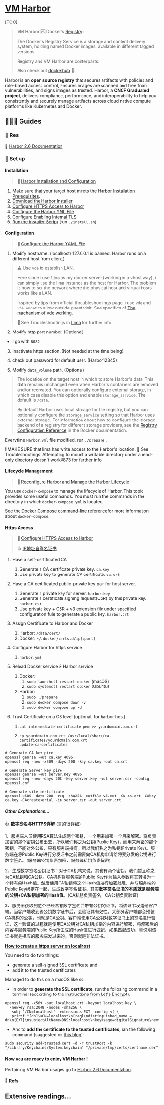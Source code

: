 # [VM Harbor](https://goharbor.io)

[TOC]



> VM Harbor 🆚 Docker's [Registry](https://docs.docker.com/registry/introduction/) :
>
> The Docker's Registry Service is a storage and content delivery system, holding named Docker images, available in different tagged versions.
>
> Registry and VM Harbor are conterparts. 
>
> Also check out [dockerhub](www.hub.docker.com) 🐳.



Harbor is an **open source registry** that secures artifacts with policies and role-based access control, ensures images are scanned and free from vulnerabilities, and signs images as trusted. Harbor, a **CNCF Graduated project,** delivers compliance, performance, and interoperability to help you consistently and securely manage artifacts across cloud native compute platforms like Kubernetes and Docker.



## 🧑🏿‍🦯 Guides

### 💎 Res

📂 [Harbor 2.6 Documentation](https://goharbor.io/docs/2.6.0/)



### 🌈 Set up

#### Installation

> 📂 [Harbor Installation and Configuration](https://goharbor.io/docs/2.5.0/install-config/)



1. Make sure that your target host meets the [Harbor Installation Prerequisites](https://goharbor.io/docs/2.5.0/install-config/installation-prereqs/).
2. [Download the Harbor Installer](https://goharbor.io/docs/2.5.0/install-config/download-installer/)
3. [Configure HTTPS Access to Harbor](https://goharbor.io/docs/2.5.0/install-config/configure-https/)
4. [Configure the Harbor YML File](https://goharbor.io/docs/2.5.0/install-config/configure-yml-file/)
5. [Configure Enabling Internal TLS](https://goharbor.io/docs/2.5.0/install-config/configure-internal-tls/)
6. [Run the Installer Script](https://goharbor.io/docs/2.5.0/install-config/run-installer-script/) (run `./install.sh`)



#### Configuration

> 📂 [Configure the Harbor YAML File](https://goharbor.io/docs/1.10/install-config/configure-yml-file/)



1. Modify hostname. (localhost/ 127.0.0.1 is banned. Harbor runs on a different host from client.)

> ⚠️ Use `vde` to establish LAN. 
>
> Here since i use `lima` as my docker server (working in a vhost way), i can simply use the lima instance as the host for Harbor. The problem is how to set the network where the physical host and virtual hosts works like a LAN.
>
> Inspired by tips from official throubleshootings page, i use `vde` and `vde_vmnet` to allow outside guest visit. See specifics of [The machanism of vde working.](../Docker/Lima.md) 
>
> 👀 See Troubleshootings in [Lima](../Docker/Lima.md) for further info. 

2. Modify http port number. (Optional)

- I go with `8082`

3. Inactivate https section. (Not needed at the time being)

4. check out password for default user. (Harbor12345)

5. Modify `data_volume` path. (Optional)

> The location on the target host in which to store Harbor's data. This data remains unchanged even when Harbor's containers are removed and/or recreated. You can optionally configure external storage, in which case disable this option and enable `storage_service`. The default is `/data`.
>
> By default Harbor uses local storage for the registry, but you can optionally configure the `storage_service` setting so that Harbor uses external storage. For information about how to configure the storage backend of a registry for different storage providers, see the [Registry Configuration Reference](https://docs.docker.com/registry/configuration/#storage) in the Docker documentation. 



Everytime `Harbor.yml` file modified, run `./prepare` . 

‼️MAKE SURE that lima has write access to the Harbor's location.  👀 See Troubleshootings: Attempting to mount a writable directory under a read-only directory doesn't work#873 for further info. 



#### Lifecycle Management

> 📂 [Reconfigure Harbor and Manage the Harbor Lifecycle](https://goharbor.io/docs/2.2.0/install-config/reconfigure-manage-lifecycle/)

You use `docker-compose` to manage the lifecycle of Harbor. This topic provides some useful commands. You must run the commands in the directory in which `docker-compose.yml` is located.

See the [Docker Compose command-line reference](https://docs.docker.com/compose/reference/)for more information about `docker-compose`.



#### Https Access

> 📂 [Configure HTTPS Access to Harbor](https://goharbor.io/docs/2.5.0/install-config/configure-https/) 
>
>  👍 [IP地址自签名证书](https://www.cnblogs.com/dirigent/p/15246731.html) 

1. Have a self-certificated CA

   1. Generate a CA certificate private key. `ca.key`
   2. Use private key to generate CA certificate. `ca.crt`

2. Have a CA certificated public-private key pair for host server. 

   1. Generate a private key for server. `harbor.key`
   2. Generate a certificate signing request(CSR) by this private key. `harbor.csr`
   3. Use private key + CSR + v3 extension file under specified configuration fule to generate a public key. `harbor.crt`

3. Assign Certificate to Harbor and Docker

   1. Harbor: `/data/cert/`
   2. Docker: `~/.docker/certs.d/ip[:port]`

4. Configure Harbor for https service

   1. `harbor.yml`

5. Reload Docker service & Harbor service

   1. Docker:
      1. `sudo launchctl restart docker` (macOS)
      2. `sudo systemctl restart docker` (Ubuntu)
   2. Harbor:
      1. `sudo ./prepare`
      2. `sudo docker compose down -v`
      3. `sudo docker compose up -d`

6. Trust Certificate on a OS level (optional, for harbor host)

   1. `cat intermediate-certificate.pem >> yourdomain.com.crt`

   2. ```shell
      cp yourdomain.com.crt /usr/local/share/ca-certificates/yourdomain.com.crt 
      update-ca-certificates
      ```



```shell
# Generate CA key pire
openssl genrsa -out ca.key 4096
openssl req -new -x509 -days 208 -key ca.key -out ca.crt
 
# Generate Server key pire
openssl genrsa -out server.key 4096 
openssl req -new -days 208 -key server.key -out server.csr -config openssl.cnf 

# Generate site certificate
openssl x509 -days 208 -req -sha256 -extfile v3.ext -CA ca.crt -CAkey ca.key -CAcreateserial -in server.csr -out server.crt

```



##### Other Explanations...

👍 **[数字签名与HTTPS详解](https://www.cnblogs.com/rinack/p/10743355.html)** (真的很详细)

1、服务端人员使用RSA算法生成两个密钥，一个用来加密一个用来解密。将负责加密的那个密钥公布出去，所以我们称之为公钥(Public Key)，而用来解密的那个密钥，不能对外公布，只有服务端持有，所以我们称之为私钥(Private Key)。服务端在将Public Key进行分发证书之前需要向CA机构申请给将要分发的公钥进行数字签名。(服务器公钥负责加密，服务器私钥负责解密)

2、生成数字签名公钥证书：对于CA机构来说，其也有两个密钥，我们暂且称之为CA私钥和CA公钥。CA机构将服务端的Public Key作为输入参数将其转换为一个特有的Hash值。然后使用CA私钥将这个Hash值进行加密处理，并与服务端的Public Key绑定在一起，生成数字签名证书。其实**数字签名证书的本质就是服务端的公钥+CA私钥加密的Hash值**。(CA私钥负责签名，CA公钥负责验证)

3、服务器获取到这个已经含有数字签名并带有公钥的证书，将该证书发送给客户端。当客户端收到该公钥数字证书后，会验证其有效性。大部分客户端都会预装CA机构的公钥，也就是CA公钥。客户端使用CA公钥对数字证书上的签名进行验证，这个验证的过程就是使用CA公钥对CA私钥加密的内容进行解密，将解密后的内容与服务端的Public Key所生成的Hash值进行匹配，如果匹配成功，则说明该证书就是相应的服务端发过来的。否则就是非法证书。



**[How to create a https server on localhost](https://stackoverflow.com/questions/43677457/how-to-create-a-https-server-on-localhost)** 

You need to do two things: 

- generate a self-signed SSL certificate and 
- add it to the trusted certificates

Managed to do this on a macOS like so:

- In order to **generate the SSL certificate**, run the follosing command in a terminal (according to the [instructions from Let's Encrypt](https://letsencrypt.org/docs/certificates-for-localhost/)):

```shell
openssl req -x509 -out localhost.crt -keyout localhost.key \
  -newkey rsa:2048 -nodes -sha256 \
  -subj '/CN=localhost' -extensions EXT -config <( \
   printf "[dn]\nCN=localhost\n[req]\ndistinguished_name = dn\n[EXT]\nsubjectAltName=DNS:localhost\nkeyUsage=digitalSignature\nextendedKeyUsage=serverAuth")
```

- And to **add the certificate to the trusted certificates**, ran the following command (suggested on [this blog](https://derflounder.wordpress.com/2011/03/13/adding-new-trusted-root-certificates-to-system-keychain/)):

```shell
sudo security add-trusted-cert -d -r trustRoot -k "/Library/Keychains/System.keychain" "/private/tmp/certs/certname.cer"
```



#### Now you are ready to enjoy VM Harbor !

Pertaining VM Harbor usages go to [Harbor 2.6 Documentation](https://goharbor.io/docs/2.6.0/).



#### :link: Refs

[Harbor： Harbor卸载安装及基本使用教程]:https://blog.csdn.net/qq_42428264/article/details/120641414
[failed to login harbor dashboard #13630]:https://github.com/goharbor/harbor/issues/13630
[Harbor安装与配置及Https（包教包会）]:https://blog.csdn.net/JENREY/article/details/123360248
[Troubleshooting Harbor Installation]:https://goharbor.io/docs/1.10/install-config/troubleshoot-installation/#https





## Extensive readings...

